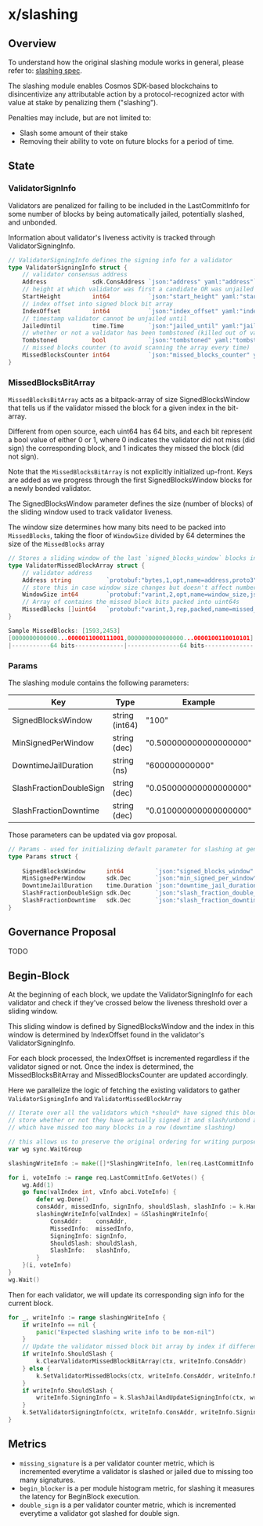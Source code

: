 # x/slashing

## Overview
To understand how the original slashing module works in general, please refer to: [slashing spec](https://github.com/plume-protocol/plume-cosmos/tree/main/x/slashing/spec).

The slashing module enables Cosmos SDK-based blockchains to disincentivize any attributable action
by a protocol-recognized actor with value at stake by penalizing them ("slashing").

Penalties may include, but are not limited to:
* Slash some amount of their stake
* Removing their ability to vote on future blocks for a period of time.

## State

### ValidatorSignInfo
Validators are penalized for failing to be included in the LastCommitInfo for some number of blocks by being automatically jailed, potentially slashed, and unbonded.

Information about validator's liveness activity is tracked through ValidatorSigningInfo.

```go
// ValidatorSigningInfo defines the signing info for a validator
type ValidatorSigningInfo struct {
    // validator consensus address
    Address             sdk.ConsAddress `json:"address" yaml:"address"`
    // height at which validator was first a candidate OR was unjailed
    StartHeight         int64           `json:"start_height" yaml:"start_height"`   
    // index offset into signed block bit array
    IndexOffset         int64           `json:"index_offset" yaml:"index_offset"`
    // timestamp validator cannot be unjailed until
    JailedUntil         time.Time       `json:"jailed_until" yaml:"jailed_until"` 
    // whether or not a validator has been tombstoned (killed out of validator set)
    Tombstoned          bool            `json:"tombstoned" yaml:"tombstoned"`
    // missed blocks counter (to avoid scanning the array every time)
    MissedBlocksCounter int64           `json:"missed_blocks_counter" yaml:"missed_blocks_counter"` 
}
```

### MissedBlocksBitArray
`MissedBlocksBitArray` acts as a bitpack-array of size SignedBlocksWindow that tells us if the validator missed the block for a given index in the bit-array. 

Different from open source, each uint64 has 64 bits, and each bit represent a bool value of either 0 or 1, where 0 indicates the validator did not miss (did sign) the corresponding block, and 1 indicates they missed the block (did not sign).

Note that the `MissedBlocksBitArray` is not explicitly initialized up-front. Keys are added as we progress through the first SignedBlocksWindow blocks for a newly bonded validator. 

The SignedBlocksWindow parameter defines the size (number of blocks) of the sliding window used to track validator liveness.

The window size determines how many bits need to be packed into `MissedBlocks`, taking the floor of `WindowSize` divided by 64 determines the size of the `MissedBlocks` array
```go
// Stores a sliding window of the last `signed_blocks_window` blocks indicating whether the validator missed the block
type ValidatorMissedBlockArray struct {
	// validator address
	Address string          `protobuf:"bytes,1,opt,name=address,proto3" json:"address,omitempty"`
	// store this in case window size changes but doesn't affect number of bit groups
	WindowSize int64        `protobuf:"varint,2,opt,name=window_size,json=windowSize,proto3" json:"window_size,omitempty"`
	// Array of contains the missed block bits packed into uint64s
	MissedBlocks []uint64   `protobuf:"varint,3,rep,packed,name=missed_blocks,json=missedBlocks,proto3" json:"missed_blocks,omitempty" yaml:"missed_blocks"`
}

Sample MissedBlocks: [1593,2453]
[0000000000000...0000011000111001,0000000000000000...0000100110010101]
|-----------64 bits--------------|---------------64 bits--------------|

```

### Params
The slashing module contains the following parameters:

| Key                     | Type           | Example                |
| ----------------------- | -------------- | ---------------------- |
| SignedBlocksWindow      | string (int64) | "100"                  |
| MinSignedPerWindow      | string (dec)   | "0.500000000000000000" |
| DowntimeJailDuration    | string (ns)    | "600000000000"         |
| SlashFractionDoubleSign | string (dec)   | "0.050000000000000000" |
| SlashFractionDowntime   | string (dec)   | "0.010000000000000000" |

Those parameters can be updated via gov proposal.

```go
// Params - used for initializing default parameter for slashing at genesis
type Params struct {
	
    SignedBlocksWindow      int64         `json:"signed_blocks_window" yaml:"signed_blocks_window"`
    MinSignedPerWindow      sdk.Dec       `json:"min_signed_per_window" yaml:"min_signed_per_window"`
    DowntimeJailDuration    time.Duration `json:"downtime_jail_duration" yaml:"downtime_jail_duration"`
    SlashFractionDoubleSign sdk.Dec       `json:"slash_fraction_double_sign" yaml:"slash_fraction_double_sign"`
    SlashFractionDowntime   sdk.Dec       `json:"slash_fraction_downtime" yaml:"slash_fraction_downtime"`
}

```

## Governance Proposal

TODO


## Begin-Block
At the beginning of each block, we update the ValidatorSigningInfo for each validator and check if they've crossed below the liveness threshold over a sliding window.

This sliding window is defined by SignedBlocksWindow and the index in this window is determined by IndexOffset found in the validator's ValidatorSigningInfo.

For each block processed, the IndexOffset is incremented regardless if the validator signed or not. Once the index is determined, the MissedBlocksBitArray and MissedBlocksCounter are updated accordingly.

Here we parallelize the logic of fetching the existing validators to gather `ValidatorSigningInfo` and `ValidatorMissedBlockArray`
```go
// Iterate over all the validators which *should* have signed this block
// store whether or not they have actually signed it and slash/unbond any
// which have missed too many blocks in a row (downtime slashing)

// this allows us to preserve the original ordering for writing purposes
var wg sync.WaitGroup

slashingWriteInfo := make([]*SlashingWriteInfo, len(req.LastCommitInfo.GetVotes()))

for i, voteInfo := range req.LastCommitInfo.GetVotes() {
    wg.Add(1)
    go func(valIndex int, vInfo abci.VoteInfo) {
        defer wg.Done()
        consAddr, missedInfo, signInfo, shouldSlash, slashInfo := k.HandleValidatorSignatureConcurrent(ctx, vInfo.Validator.Address, vInfo.Validator.Power, vInfo.SignedLastBlock)
        slashingWriteInfo[valIndex] = &SlashingWriteInfo{
            ConsAddr:    consAddr,
            MissedInfo:  missedInfo,
            SigningInfo: signInfo,
            ShouldSlash: shouldSlash,
            SlashInfo:   slashInfo,
        }
    }(i, voteInfo)
}
wg.Wait()
```

Then for each validator, we will update its corresponding sign info for the current block.
```go
for _, writeInfo := range slashingWriteInfo {
    if writeInfo == nil {
        panic("Expected slashing write info to be non-nil")
    }
    // Update the validator missed block bit array by index if different from last value at the index
    if writeInfo.ShouldSlash {
        k.ClearValidatorMissedBlockBitArray(ctx, writeInfo.ConsAddr)
    } else {
        k.SetValidatorMissedBlocks(ctx, writeInfo.ConsAddr, writeInfo.MissedInfo)
    }
    if writeInfo.ShouldSlash {
        writeInfo.SigningInfo = k.SlashJailAndUpdateSigningInfo(ctx, writeInfo.ConsAddr, writeInfo.SlashInfo, writeInfo.SigningInfo)
    }
    k.SetValidatorSigningInfo(ctx, writeInfo.ConsAddr, writeInfo.SigningInfo)
}
```

## Metrics
- `missing_signature` is a per validator counter metric, which is incremented everytime a validator is slashed or jailed due to missing too many signatures.
- `begin_blocker` is a per module histogram metric, for slashing it measures the latency for BeginBlock execution.
- `double_sign` is a per validator counter metric, which is incremented everytime a validator got slashed for double sign.
